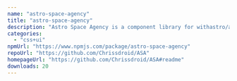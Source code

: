 ```yaml
---
name: "astro-space-agency"
title: "astro-space-agency"
description: "Astro Space Agency is a component library for withastro/astro with spaceship building in mind"
categories:
  - "css+ui"
npmUrl: "https://www.npmjs.com/package/astro-space-agency"
repoUrl: "https://github.com/Chrissdroid/ASA"
homepageUrl: "https://github.com/Chrissdroid/ASA#readme"
downloads: 20
---
```

